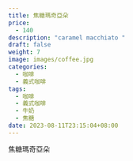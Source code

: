 ```yaml
---
title: 焦糖瑪奇亞朵
price:
  - 140
description: "caramel macchiato "
draft: false
weight: 7
image: images/coffee.jpg
categories:
  - 咖啡
  - 義式咖啡
tags:
  - 咖啡
  - 義式咖啡
  - 牛奶
  - 焦糖
date: 2023-08-11T23:15:04+08:00
---
```


 焦糖瑪奇亞朵
